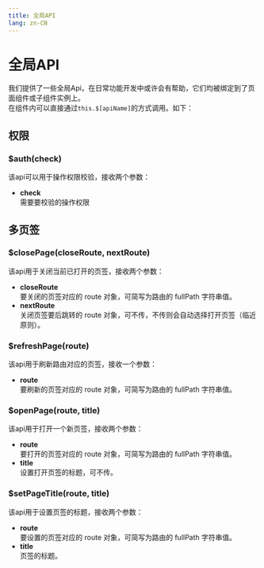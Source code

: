 ```yaml
---
title: 全局API
lang: zn-CN
---
```

# 全局API
我们提供了一些全局Api，在日常功能开发中或许会有帮助，它们均被绑定到了页面组件或子组件实例上。  
在组件内可以直接通过`this.$[apiName]`的方式调用。如下：

## 权限
### $auth(check)
该api可以用于操作权限校验，接收两个参数：
* **check**  
  需要要校验的操作权限

## 多页签
### $closePage(closeRoute, nextRoute)
该api用于关闭当前已打开的页签，接收两个参数：
* **closeRoute**  
  要关闭的页签对应的 route 对象，可简写为路由的 fullPath 字符串值。
* **nextRoute**  
  关闭页签要后跳转的 route 对象，可不传，不传则会自动选择打开页签（临近原则）。

### $refreshPage(route)
该api用于刷新路由对应的页签，接收一个参数：
* **route**  
  要刷新的页签对应的 route 对象，可简写为路由的 fullPath 字符串值。

### $openPage(route, title)
该api用于打开一个新页签，接收两个参数：
* **route**  
  要打开的页签对应的 route 对象，可简写为路由的 fullPath 字符串值。
* **title**  
  设置打开页签的标题，可不传。

### $setPageTitle(route, title)
该api用于设置页签的标题，接收两个参数：
* **route**  
  要设置的页签对应的 route 对象，可简写为路由的 fullPath 字符串值。
* **title**  
  页签的标题。
